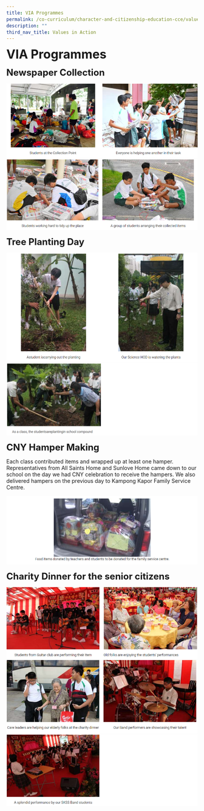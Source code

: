 ```yaml
---
title: VIA Programmes
permalink: /co-curriculum/character-and-citizenship-education-cce/values-in-action/via-programmes/
description: ""
third_nav_title: Values in Action
---
```



**<font size=6>VIA Programmes</font>**<br>

**<font size=5>Newspaper Collection</font>**

![](/images/CCE/VIA%201.png)
![](/images/CCE/VIA%202.png)

**<font size=5>Tree Planting Day</font>**

![](/images/CCE/VIA%203.png)
![](/images/CCE/VIA%204.png)

**<font size=5>CNY Hamper Making</font>**

Each class contributed items and wrapped up at least one hamper. Representatives from All Saints Home and Sunlove Home came down to our school on the day we had CNY celebration to receive the hampers. We also delivered hampers on the previous day to Kampong Kapor Family Service Centre.

![](/images/CCE/VIA%205.png)

**<font size=5>Charity Dinner for the senior citizens
</font>**

![](/images/CCE/VIA%206.png)
![](/images/CCE/VIA%207.png)
![](/images/CCE/VIA%208.png)